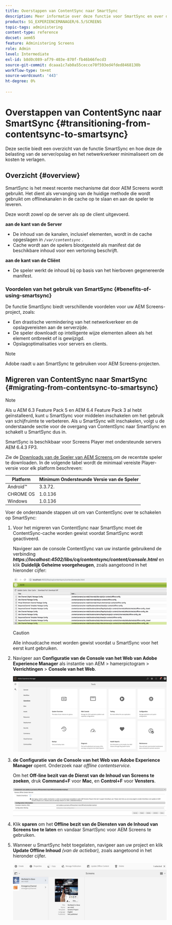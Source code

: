 ```yaml
---
title: Overstappen van ContentSync naar SmartSync
description: Meer informatie over deze functie voor SmartSync en over de overgang van ContentSync naar SmartSync.
products: SG_EXPERIENCEMANAGER/6.5/SCREENS
topic-tags: administering
content-type: reference
docset: aem65
feature: Administering Screens
role: Admin
level: Intermediate
exl-id: b8d0c089-af79-403e-870f-fb46b66fecd3
source-git-commit: dcaaa1c7ab0a55cecce70f593ed4fded8468130b
workflow-type: tm+mt
source-wordcount: '443'
ht-degree: 0%

---
```


# Overstappen van ContentSync naar SmartSync {#transitioning-from-contentsync-to-smartsync}

Deze sectie biedt een overzicht van de functie SmartSync en hoe deze de belasting van de server/opslag en het netwerkverkeer minimaliseert om de kosten te verlagen.

## Overzicht {#overview}

SmartSync is het meest recente mechanisme dat door AEM Screens wordt gebruikt. Het dient als vervanging van de huidige methode die wordt gebruikt om offlinekanalen in de cache op te slaan en aan de speler te leveren.

Deze wordt zowel op de server als op de client uitgevoerd.

**aan de kant van de Server**

* De inhoud van de kanalen, inclusief elementen, wordt in de cache opgeslagen in *`/var/contentsync`* .
* Cache wordt aan de spelers blootgesteld als manifest dat de beschikbare inhoud voor een vertoning beschrijft.

**aan de kant van de Cliënt**

* De speler werkt de inhoud bij op basis van het hierboven gegenereerde manifest.

### Voordelen van het gebruik van SmartSync {#benefits-of-using-smartsync}

De functie SmartSync biedt verschillende voordelen voor uw AEM Screens-project, zoals:

* Een drastische vermindering van het netwerkverkeer en de opslagvereisten aan de serverzijde.
* De speler downloadt op intelligente wijze elementen alleen als het element ontbreekt of is gewijzigd.
* Opslagoptimalisaties voor servers en clients.

>[!NOTE]
>
>Adobe raadt u aan SmartSync te gebruiken voor AEM Screens-projecten.

## Migreren van ContentSync naar SmartSync {#migrating-from-contentsync-to-smartsync}

>[!NOTE]
>
>Als u AEM 6.3 Feature Pack 5 en AEM 6.4 Feature Pack 3 al hebt geïnstalleerd, kunt u SmartSync voor middelen inschakelen om het gebruik van schijfruimte te verbeteren. Als u SmartSync wilt inschakelen, volgt u de onderstaande sectie voor de overgang van ContentSync naar SmartSync en schakelt u SmartSync dus in.
>
>SmartSync is beschikbaar voor Screens Player met ondersteunde servers AEM 6.4.3 FP3.
>
>Zie de [ Downloads van de Speler van AEM Screens ](https://download.macromedia.com/screens/) om de recentste speler te downloaden. In de volgende tabel wordt de minimaal vereiste Player-versie voor elk platform beschreven:

| **Platform** | **Minimum Ondersteunde Versie van de Speler** |
|---|---|
| Android™ | 3.3.72. |
| CHROME OS | 1.0.136 |
| Windows | 1.0.136 |

Voer de onderstaande stappen uit om van ContentSync over te schakelen op SmartSync:

1. Voor het migreren van ContentSync naar SmartSync moet de ContentSync-cache worden gewist voordat SmartSync wordt geactiveerd.

   Navigeer aan de console ContentSync van uw instantie gebruikend de verbinding ***https://localhost:4502/libs/cq/contentsync/content/console.html*** en klik **Duidelijk Geheime voorgeheugen**, zoals aangetoond in het hieronder cijfer:

   ![ clear_contesync_cache ](assets/clear_contesync_cache.png)

   >[!CAUTION]
   >
   >Alle inhoudcache moet worden gewist voordat u SmartSync voor het eerst kunt gebruiken.

1. Navigeer aan **Configuratie van de Console van het Web van Adobe Experience Manager** als instantie van AEM > hamerpictogram > **Verrichtingen** > **Console van het Web**.

   ![ screen_shot_2019-02-11at15339pm ](assets/screen_shot_2019-02-11at15339pm.png)

1. **de Configuratie van de Console van het Web van Adobe Experience Manager** opent. Onderzoek naar *offline contentservice*.

   Om het **Off-line bezit van de Dienst van de Inhoud van Screens te zoeken**, druk **Command+F** voor **Mac**, en **Control+F** voor **Vensters**.

   ![ screen_shot_2019-02-19at22643pm ](assets/screen_shot_2019-02-19at22643pm.png)

1. Klik **sparen** om het **Offline bezit van de Diensten van de Inhoud van Screens toe te laten** en vandaar SmartSync voor AEM Screens te gebruiken.
1. Wanneer u SmartSync hebt toegelaten, navigeer aan uw project en klik **Update Offline Inhoud** *(van de actiebar),* zoals aangetoond in het hieronder cijfer.

   ![ screen_shot_2019-02-25at102605am ](assets/screen_shot_2019-02-25at102605am.png)
